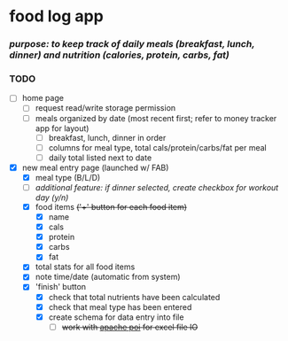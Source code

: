 # food log app
### *purpose: to keep track of daily meals (breakfast, lunch, dinner) and nutrition (calories, protein, carbs, fat)*

### TODO
- [ ] home page
  - [ ] request read/write storage permission
  - [ ] meals organized by date (most recent first; refer to money tracker app for layout)
    - [ ] breakfast, lunch, dinner in order
    - [ ] columns for meal type, total cals/protein/carbs/fat per meal
    - [ ] daily total listed next to date
- [x] new meal entry page (launched w/ FAB)
  - [x] meal type (B/L/D)
  - [ ] *additional feature: if dinner selected, create checkbox for workout day (y/n)*
  - [x] food items ~~('+' button for each food item)~~
    - [x] name
    - [x] cals
    - [x] protein
    - [x] carbs
    - [x] fat
  - [x] total stats for all food items
  - [x] note time/date (automatic from system)
  - [x] 'finish' button
    - [x] check that total nutrients have been calculated
    - [x] check that meal type has been entered
    - [x] create schema for data entry into file
      - [ ] ~~work with [apache poi](https://github.com/centic9/poi-on-android) for excel file IO~~
